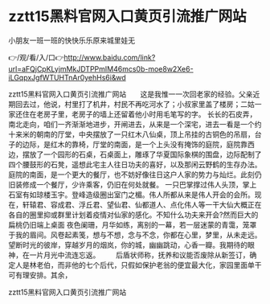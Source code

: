 # zztt15黑料官网入口黄页引流推广网站
小朋友一班一班的快快乐乐原来城里娃无

👉/观/看/入/口👉http://www.baidu.com/link?url=aFQjCpKLyjmMkJDTPPmIM46mcs0b-moe8w2Xe6-iLGqpxJgfWTUHTnAr0yehHs6i&wd

zztt15黑料官网入口黄页引流推广网站　　这是我惟一一次回老家的经验。父亲近期回去过，他说，村里打了机井，村民不再吃河水了；小叔家里盖了楼房；二姑一家还住在老房子里，老房子的墙上还留着他小时用毛笔写的字。
长长的石皮弄，南北走向，咱们一齐渐渐地进步，开闸进去，从来是一个深宅，进去一看是一个约十来米的朝南的厅堂，中央摆放了一只红木八仙桌，顶上吊挂的古铜色的吊扇，台子的边际，是红木的靠椅，厅堂的南面，是一个上头没有掩饰的庭院，庭院靠西边，摆放了一个园形的石桌，石桌面上，雕琢了华夏国际象棋的围盘，边际配制了四个腰鼓形的石凳，遥想此宅主人往日功夫的喜好，以及那闲云野鹤的生存办法。庭院的南面，是一个更大的餐厅，也不妨好像往日这户人家的势力与灿烂。此刻仍旧装修成一个餐厅，少许乘客，仍旧在何处就餐。
一只巴掌撑过伟人头顶，掌上石室有如琼楼玉宇。登峰造级圈出室门之楣。伟人所都从来是伟人开会的会所。现在，轩辕君、容成君、浮丘君、望仙君、仙都道人、点化伟人等一干大仙大概正在各自的圈里抑或群里计划着疫情对仙家的感化。不知什么功夫来开会?然而巨大的扁桃仍旧端上桌面
夜色阑珊，月华如练，离别的一幕，若一层迷蒙的青霭，笼罩于我的眉间。风卷起素笺，想与不想，念与不念，你都在心里，梦里，从未走远。望断时光的彼岸，穿越岁月的烟岚，你的城，幽幽跳动，心香一瓣。我期待的眼神，在一片月光中流连忘返。
　　后盾状师称，抚养和议能否废除从新签订，确定人是林老伯，而非他的七个后代，只假如保护老翁的便宜最大化，家园里面单干可有理安排。其余，

zztt15黑料官网入口黄页引流推广网站
